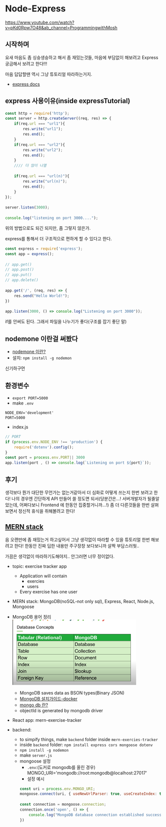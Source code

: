 # Node-Express
https://www.youtube.com/watch?v=pKd0Rpw7O48&ab_channel=ProgrammingwithMosh

## 시작하며
요새 마음도 좀 싱숭생숭하고 해서 좀 재밌는것들, 마음에 부담없이 해보려고 Express 궁금해서 보려고 한다!!!

마음 답답할땐 역시 그냥 튜토리얼 따라하는거지. 

- [express docs](https://expressjs.com/)

## express 사용이유(inside expressTutorial)
```javascript
const http = require('http');
const server = http.createServer((req, res) => {
    if(req.url === "url1"){
        res.write("url1");
        res.end();
    }
    if(req.url === "url2"){
        res.write("url2");
        res.end();
    }
    //// 더 많이 나열

    if(req.url === "url(n)"){
        res.write("url(n)");
        res.end();
    }
});

server.listen(3000);

console.log("listening on port 3000....");

```

위의 방법으로도 되긴 되지만, 좀 그렇지 않은가.

express를 통해서 더 구조적으로 편하게 할 수 있다고 한다. 

```javascript
const express = require('express');
const app = express();

// app.get()
// app.post()
// app.put()
// app.delete()

app.get('/', (req, res) => {
    res.send("Hello World!");
})

app.listen(3000, () => console.log("Listening on port 3000"));
```

if를 안써도 된다. 그래서 파일을 나누기가 좋다(구조를 잡기 좋단 말)

## nodemone 이란걸 써봤다
- [nodemone 이란?](https://brunch.co.kr/@topherlee/30#:~:text=Nodemon%EC%9D%80%20Node.js%EC%97%90,%EC%8B%A4%ED%96%89%EB%90%98%EA%B2%8C%20%ED%95%A0%20%EC%88%98%20%EC%9E%88%EB%8B%A4.)
- 설치: `npm install -g nodemon`

신기하구먼


## 환경변수
- `export PORT=5000`
- make `.env`
  
```
NODE_ENV='development'
PORT=5000
```

- index.js
  
```javascript
// PORT
if (process.env.NODE_ENV !== 'production') {
    require('dotenv').config();
}
const port = process.env.PORT|| 3000
app.listen(port , () => console.log(`Listening on port ${port}`));
```

## 후기
생각보다 뭔가 대단한 무언가는 없는거같아서 더 심화로 어떻게 쓰는지 한번 보려고 한다! 나의 경우엔 간단하게 API 만들어 쓸 정도면 되서(당분간은...! 서버개발자가 될줄알았는데, 어쩌다보니 Frontend 에 한동안 집중할거니까...!) 좀 더 다른것들을 한번 살펴보면서 정신적 휴식을 취해볼려고 한다!

## [MERN stack](https://www.youtube.com/watch?v=7CqJlxBYj-M&ab_channel=freeCodeCamp.org)
음 오랜만에 좀 재밌는거 하고싶어서 그냥 생각없이 따라할 수 있을 튜토리얼 한번 해보려고 한다! 한동안 진짜 딥한 내용만 주구장창 보다보니까 살짝 부담스러웟..

가끔은 생각없이 따라하기도해야지.. 안그러면 너무 정이없다. 

- topic: exercise tracker app
  - Application will contain
    - exercies
    - users
  - Every exercise has one user
- MERN stack: MongoDB(noSQL-not only sql), Express, React, Node.js, Mongoose

- MongoDB 용어 정리
    <img src="assets/1.png" width=400>

    - MongoDB saves data as BSON types(Binary JSON)
    - [MongoDB 설치가이드-docker](https://mytutorials.tistory.com/205)
    - [mongo db 란?](https://velopert.com/436)
    - objectId is generated by mongodb driver


- React app: mern-exercise-tracker


- backend:
  - to simpify things, make `backend` folder inside `mern-exercies-tracker`
  - inside `backend` folder: `npm install express cors mongoose dotenv`
  - `npm install -g nodemon`
  - make `server.js`
  - mongoose 설정
    - `.env`:(도커로 mongodb를 올린 경우) MONGO_URI='mongodb://root:mongodb@localhost:27017'
    - 설정 예시
    ```javascript
    const uri = process.env.MONGO_URI;
    mongoose.connect(uri, { useNewUrlParser: true, useCreateIndex: true});

    const connection = mongoose.connection;
    connection.once('open', () => {
        console.log("MongoDB database connection established successfully");
    })
    ```